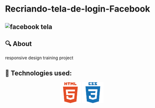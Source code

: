 # Recriando-tela-de-login-Facebook
![facebook tela](https://user-images.githubusercontent.com/87580316/129992883-a8dade02-f2f9-41d4-b029-847be4dfac19.jpg)
---
## :mag: About 
responsive design training project

## :rocket: Technologies used:
<p align="center">
<img src="https://github.com/devicons/devicon/blob/master/icons/html5/html5-plain-wordmark.svg" alt="html5"  width="70" height="70"/>
<img src="https://github.com/devicons/devicon/blob/master/icons/css3/css3-plain-wordmark.svg" alt="css3" width="70" height="70"/>
 
